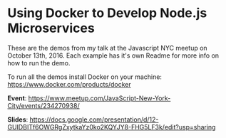 # Using Docker to Develop Node.js Microservices

These are the demos from my talk at the Javascript NYC meetup on October 13th, 2016.
Each example has it's own Readme for more info on how to run the demo.

To run all the demos install Docker on your machine: https://www.docker.com/products/docker

**Event**: https://www.meetup.com/JavaScript-New-York-City/events/234270938/

**Slides**: https://docs.google.com/presentation/d/12-GUIDBITf6OWGRgZxytkaYz0ko2KQYJY8-FHG5LF3k/edit?usp=sharing
